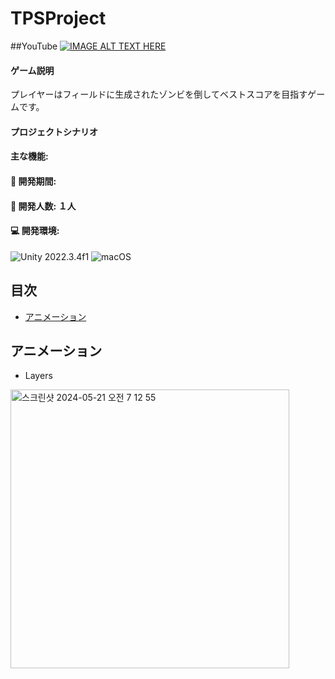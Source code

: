 # TPSProject
##YouTube
[![IMAGE ALT TEXT HERE](https://img.youtube.com/vi/QAILZ3XrHwk/0.jpg)](https://www.youtube.com/watch?v=QAILZ3XrHwk)
#### ゲーム説明
プレイヤーはフィールドに生成されたゾンビを倒してベストスコアを目指すゲームです。

#### プロジェクトシナリオ

#### 主な機能:

#### 📅 開発期間: 

#### 👤 開発人数: １人

#### 💻 開発環境:
![Unity](https://img.shields.io/badge/unity-%23000000.svg?style=for-the-badge&logo=unity&logoColor=white) 2022.3.4f1
![macOS](https://img.shields.io/badge/mac%20os-000000?style=for-the-badge&logo=macos&logoColor=F0F0F0)

## 目次
- [アニメーション](#アニメーション)

## アニメーション
* Layers
<img width="446" alt="스크린샷 2024-05-21 오전 7 12 55" src="https://github.com/CHEDDARcb/TPSProject/assets/114633645/b07ca474-75d0-43e1-8ce1-e45d66672fba">

